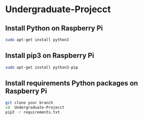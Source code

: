 # Undergraduate-Projecct

## Install Python on Raspberry Pi
```bash
sudo apt-get install python3
```

## Install pip3 on Raspberry Pi
```bash
sudo apt-get install python3-pip
```

## Install requirements Python packages on Raspberry Pi
```bash
git clone your branch
cd  Undergraduate-Projecct
pip3 -r requirements.txt
```
